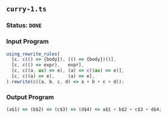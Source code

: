 ## `curry-1.ts`

### Status: `DONE`

### Input Program

```typescript
using_rewrite_rules(
  [c, c(() => {body}), (() => {body})()],
  [c, c(() => expr),   expr],
  [c, c((a, as) => e), (a) => c((as) => e)],
  [c, c((a) => e),     (a) => e],
).rewrite(c((a, b, c, d) => a + b + c + d));
```

### Output Program

```typescript
(a$1) => (b$2) => (c$3) => (d$4) => a$1 + b$2 + c$3 + d$4;
```

